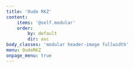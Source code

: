 ```yaml
---
title: 'Oude RKZ'
content:
    items: '@self.modular'
    order:
        by: default
        dir: asc
body_classes: 'modular header-image fullwidth'
menu: OudeRKZ
onpage_menu: true
---
```


